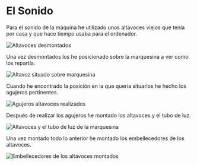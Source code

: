 # El Sonido

Para el sonido de la máquina he utilizado unos altavoces viejos que tenía por casa y que hace tiempo usaba para el ordenador.

![Altavoces desmontados](Sonido_01.jpg "Altavoces desmontados")

Una vez desmontados los he posicionado sobre la marquesina a ver como los repartía.

![Altavoz situado sobre marquesina](Sonido_02.jpg "Altavoz situado sobre marquesina")

Cuando he encontrado la posición en la que quería situarlos he hecho los agujeros pertinentes.

![Agujeros altavoces realizados](Sonido_03.jpg "Agujeros altavoces realizados")

Después de realizar los agujeros he montado los altavoces y el tubo de luz.

![Altavoces y el tubo de luz de la marquesina](Sonido_04.jpg "Altavoces y el tubo de luz de la marquesina")

Una vez montado todo lo anterior he montado los embellecedores de los altavoces.

![Embellecedores de los altavoces montados](Sonido_05.jpg "Embellecedores de los altavoces montados")
